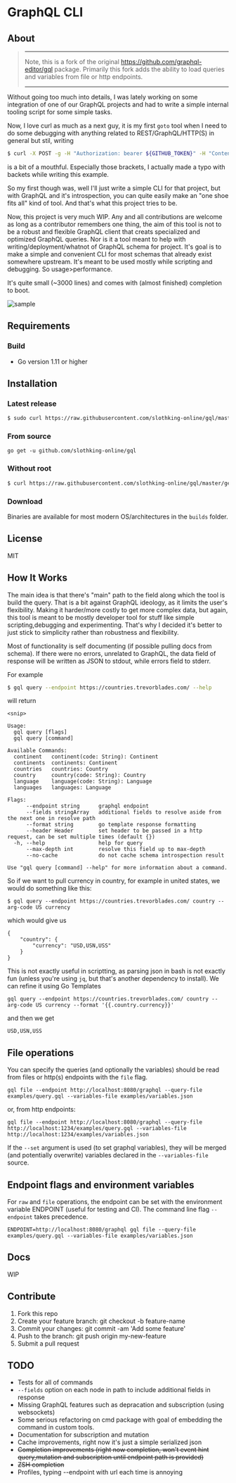 # GraphQL CLI

## About

> ******
> Note, this is a fork of the original https://github.com/graphql-editor/gql package. Primarily this fork adds the ability to load queries and variables from file or http endpoints.
> ******

Without going too much into details, I was lately working on some integration of one of our GraphQL projects and had to write a simple internal tooling script for some simple tasks.

Now, I love curl as much as a next guy, it is my first `goto` tool when I need to do some debugging with anything related to REST/GraphQL/HTTP(S) in general but stil, writing
```sh
$ curl -X POST -g -H "Authorization: bearer ${GITHUB_TOKEN}" -H "Content-Type: application/json" https://api.github.com/graphql -d '{"query": "query {viewer {issues(first: 1) {nodes{title}}}}"}
```
is a bit of a mouthful. Especially those brackets, I actually made a typo with backets while writing this example.

So my first though was, well I'll just write a simple CLI for that project, but with GraphQL and it's introspection, you can quite easily make an "one shoe fits all" kind of tool. And that's what this project tries to be.

Now, this project is very much WIP. Any and all contributions are welcome as long as a contributor remembers one thing, the aim of this tool is not to be a robust and flexible GraphQL client that creats specialized and optimized GraphQL queries. Nor is it a tool meant to help with writing/deployment/whatnot of GraphQL schema for project. It's goal is to make a simple and convenient CLI for most schemas that already exist somewhere upstream. It's meant to be used mostly while scripting and debugging. So usage>performance.

It's quite small (~3000 lines) and comes with (almost finished) completion to boot.

![sample](https://user-images.githubusercontent.com/11337563/50778798-1f8dd680-129f-11e9-89a7-7ac9805ca584.gif)

## Requirements

### Build

* Go version 1.11 or higher

## Installation

### Latest release

```sh
$ sudo curl https://raw.githubusercontent.com/slothking-online/gql/master/getgql | sudo sh
```

### From source

```
go get -u github.com/slothking-online/gql
```

### Without root

```sh
$ curl https://raw.githubusercontent.com/slothking-online/gql/master/getgql | PREFIX=$HOME/bin sh
```

### Download

Binaries are available for most modern OS/architectures in the `builds` folder.


## License

MIT

## How It Works

The main idea is that there's "main" path to the field along which the tool is build the query. That is a bit against GraphQL ideology, as it limits the user's flexibility. Making it harder/more costly to get more complex data, but again, this tool is meant to be mostly developer tool for stuff like simple scripting,debugging and experimenting. That's why I decided it's better to just stick to simplicity rather than robustness and flexibility.

Most of functionality is self documenting (if possible pulling docs from schema). If there were no errors, unrelated to GraphQL, the data field of response will be written as JSON to stdout, while errors field to stderr.

For example
```sh
$ gql query --endpoint https://countries.trevorblades.com/ --help
```

will return

```
<snip>

Usage:
  gql query [flags]
  gql query [command]

Available Commands:
  continent   continent(code: String): Continent
  continents  continents: Continent
  countries   countries: Country
  country     country(code: String): Country
  language    language(code: String): Language
  languages   languages: Language

Flags:
      --endpoint string      graphql endpoint
      --fields stringArray   additional fields to resolve aside from the next one in resolve path
      --format string        go template response formatting
      --header Header        set header to be passed in a http request, can be set multiple times (default {})
  -h, --help                 help for query
      --max-depth int        resolve this field up to max-depth
      --no-cache             do not cache schema introspection result

Use "gql query [command] --help" for more information about a command.
```

So if we want to pull currency in country, for example in united states, we would do something like this:

```
$ gql query --endpoint https://countries.trevorblades.com/ country --arg-code US currency
```

which would give us
```
{
    "country": {
        "currency": "USD,USN,USS"
    }
}
```

This is not exactly useful in scriptting, as parsing json in bash is not exactly fun (unless you're using `jq`, but that's another dependency to install). We can refine it using Go Templates

```
gql query --endpoint https://countries.trevorblades.com/ country --arg-code US currency --format '{{.country.currency}}'
```

and then we get
```
USD,USN,USS
```

## File operations

You can specify the queries (and optionally the variables) should be read from files or http(s) endpoints with the `file` flag.

```
gql file --endpoint http://localhost:8080/graphql --query-file examples/query.gql --variables-file examples/variables.json
```

or, from http endpoints:

```
gql file --endpoint http://localhost:8080/graphql --query-file http://localhost:1234/examples/query.gql --variables-file http://localhost:1234/examples/variables.json
```

If the `--set` argument is used (to set graphql variables), they will be merged (and potentially overwrite) variables declared in the `--variables-file` source.

## Endpoint flags and environment variables

For `raw` and `file` operations, the endpoint can be set with the environment variable ENDPOINT (useful for testing and CI). The command line flag `--endpoint` takes precedence.

```
ENDPOINT=http://localhost:8080/graphql gql file --query-file examples/query.gql --variables-file examples/variables.json
```

## Docs

WIP

## Contribute

1.  Fork this repo
2.  Create your feature branch: git checkout -b feature-name
3.  Commit your changes: git commit -am 'Add some feature'
4.  Push to the branch: git push origin my-new-feature
5.  Submit a pull request

## TODO

* Tests for all of commands
* `--fields` option on each node in path to include additional fields in response
* Missing GraphQL features such as depracation and subscription (using websockets)
* Some serious refactoring on cmd package with goal of embedding the command in custom tools.
* Documentation for subscription and mutation
* Cache improvements, right now it's just a simple serialized json
* ~~Completion improvements (right now completion, won't event hint query,mutation and subscription until endpoint path is provided)~~
* ~~ZSH completion~~
* Profiles, typing --endpoint with url each time is annoying
